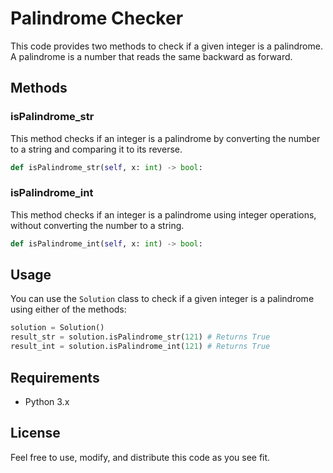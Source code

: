 # Palindrome Checker

This code provides two methods to check if a given integer is a palindrome. A palindrome is a number that reads the same backward as forward.

## Methods

### isPalindrome_str

This method checks if an integer is a palindrome by converting the number to a string and comparing it to its reverse.

```python
def isPalindrome_str(self, x: int) -> bool:
```

### isPalindrome_int

This method checks if an integer is a palindrome using integer operations, without converting the number to a string.

```python
def isPalindrome_int(self, x: int) -> bool:
```

## Usage

You can use the `Solution` class to check if a given integer is a palindrome using either of the methods:

```python
solution = Solution()
result_str = solution.isPalindrome_str(121) # Returns True
result_int = solution.isPalindrome_int(121) # Returns True
```

## Requirements

- Python 3.x

## License

Feel free to use, modify, and distribute this code as you see fit.
